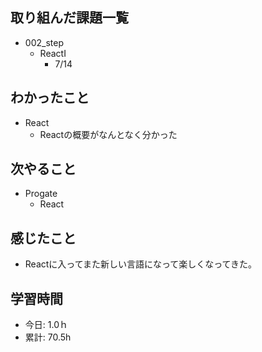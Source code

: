 ## 取り組んだ課題一覧
- 002_step
  - ReactⅠ
    - 7/14
   

## わかったこと
- React
  - Reactの概要がなんとなく分かった
 
## 次やること
- Progate
  - React
    
## 感じたこと
- Reactに入ってまた新しい言語になって楽しくなってきた。
  
## 学習時間
- 今日: 1.0ｈ
- 累計: 70.5h
